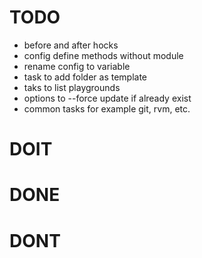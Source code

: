# TODO
- before and after hocks
- config define methods without module
- rename config to variable
- task to add folder as template
- taks to list playgrounds
- options to --force update if already exist
- common tasks for example git, rvm, etc.

# DOIT

# DONE

# DONT
